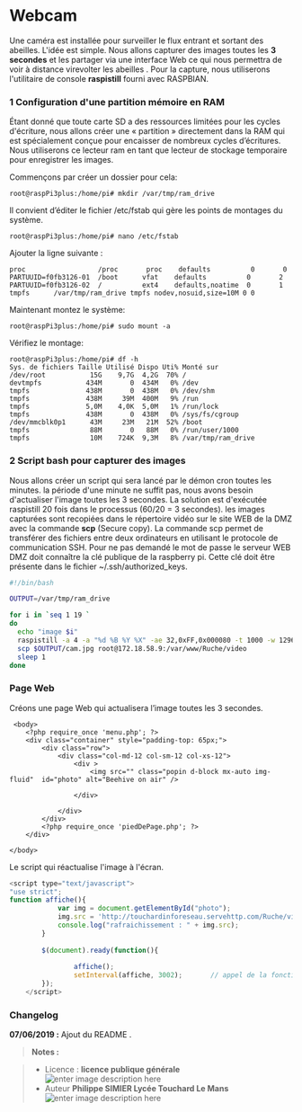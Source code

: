 ﻿# Webcam

Une caméra est installée pour surveiller le flux entrant et sortant des abeilles. L'idée est simple. Nous allons capturer des images toutes les **3 secondes** et les partager via une interface Web ce qui nous permettra de voir à distance  virevolter les abeilles . Pour la capture, nous utiliserons l'utilitaire  de console **raspistill**  fourni avec RASPBIAN.  

### 1 Configuration d'une partition mémoire en RAM 

Étant donné que toute carte SD a des ressources limitées pour les cycles d'écriture, nous allons  créer une « partition » directement dans la RAM qui est spécialement conçue pour encaisser de nombreux cycles d’écritures. Nous utiliserons ce lecteur ram en tant que lecteur de stockage temporaire pour enregistrer les images. 

Commençons par créer un dossier pour cela:
```
root@raspPi3plus:/home/pi# mkdir /var/tmp/ram_drive
```
Il convient d’éditer le fichier /etc/fstab qui gère les points de montages du système. 
```
root@raspPi3plus:/home/pi# nano /etc/fstab
```
Ajouter la ligne suivante :
```
proc                  /proc       proc    defaults          0       0
PARTUUID=f0fb3126-01  /boot      vfat    defaults          0       2
PARTUUID=f0fb3126-02  /          ext4    defaults,noatime  0       1
tmpfs      /var/tmp/ram_drive tmpfs nodev,nosuid,size=10M 0 0
```
Maintenant montez le  système:
```
root@raspPi3plus:/home/pi# sudo mount -a
```
Vérifiez le montage:
```
root@raspPi3plus:/home/pi# df -h
Sys. de fichiers Taille Utilisé Dispo Uti% Monté sur
/dev/root           15G    9,7G  4,2G  70% /
devtmpfs           434M       0  434M   0% /dev
tmpfs              438M       0  438M   0% /dev/shm
tmpfs              438M     39M  400M   9% /run
tmpfs              5,0M    4,0K  5,0M   1% /run/lock
tmpfs              438M       0  438M   0% /sys/fs/cgroup
/dev/mmcblk0p1      43M     23M   21M  52% /boot
tmpfs               88M       0   88M   0% /run/user/1000
tmpfs               10M    724K  9,3M   8% /var/tmp/ram_drive

```
### 2 Script bash pour capturer des images

Nous allons créer un script qui sera lancé par le démon cron toutes les minutes. 
la période d'une minute ne suffit pas, nous avons besoin d'actualiser l'image toutes les 3 secondes. La solution est d'exécutée raspistill 20 fois dans le processus (60/20 = 3 secondes).
les images capturées sont  recopiées dans le répertoire vidéo sur le site WEB de la DMZ avec la commande **scp** (Secure copy). La commande scp permet de transférer des fichiers entre deux ordinateurs en utilisant le protocole de communication SSH. 
Pour ne pas demandé le mot de passe le serveur WEB  DMZ doit connaître la clé publique de la raspberry pi. Cette clé doit  être présente dans le fichier ~/.ssh/authorized_keys. 

```bash
#!/bin/bash

OUTPUT=/var/tmp/ram_drive

for i in `seq 1 19 `
do
  echo "image $i"
  raspistill -a 4 -a "%d %B %Y %X" -ae 32,0xFF,0x000080 -t 1000 -w 1296 -h 972  -o $OUTPUT/cam.jpg
  scp $OUTPUT/cam.jpg root@172.18.58.9:/var/www/Ruche/video
  sleep 1
done
``` 

### Page Web

Créons une page Web qui actualisera l’image toutes les 3 secondes.
```
 <body>
	<?php require_once 'menu.php'; ?>
	<div class="container" style="padding-top: 65px;">
		<div class="row">
			<div class="col-md-12 col-sm-12 col-xs-12">
				<div >
			        <img src="" class="popin d-block mx-auto img-fluid"  id="photo" alt="Beehive on air" />
					
			    </div>  
				
			</div>
		</div>
		<?php require_once 'piedDePage.php'; ?>
	</div>

</body>
```
Le script qui réactualise l'image à l'écran.

```javascript
<script type="text/javascript">
"use strict";
function affiche(){
            var img = document.getElementById("photo");
            img.src = 'http://touchardinforeseau.servehttp.com/Ruche/video/cam.jpg?'+new Date().getMilliseconds();
		    console.log("rafraichissement : " + img.src);	
		}
		
        $(document).ready(function(){
				
				affiche();
				setInterval(affiche, 3002);       // appel de la fonction requete_ajax toutes les 3 secondes et 2 milliemes
		});
    </script>
```

### Changelog

 **07/06/2019 :** Ajout du README . 
 
 
> **Notes :**


> - Licence : **licence publique générale** ![enter image description here](https://img.shields.io/badge/licence-GPL-green.svg)
> - Auteur **Philippe SIMIER Lycée Touchard Le Mans**
>  ![enter image description here](https://img.shields.io/badge/built-passing-green.svg)
<!-- TOOLBOX 

Génération des badges : https://shields.io/
Génération de ce fichier : https://stackedit.io/editor#
https://docplayer.fr/15188945-Le-traitement-d-images-avec-opencv.html

